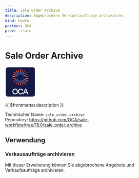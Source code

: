 ```yaml
---
title: Sale Order Archive
description: Abgebrochene Verkaufsaufträge archivieren.
kind: howto
partner: OCA
prev: ./sale
---
```


# Sale Order Archive

![icon_oca_app](attachments/icon_oca_app.png)

{{ $frontmatter.description }}

Technischer Name: `sale_order_archive`\
Repository: <https://github.com/OCA/sale-workflow/tree/18.0/sale_order_archive>

## Verwendung

### Verkausaufträge archivieren

Mit dieser Erweiterung können Sie abgebrochene Angebote und Verkaufsaufträge archivieren.
